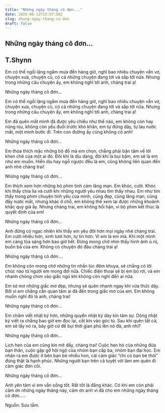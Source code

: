 ```yaml
---
title: "Những ngày tháng cô đơn..."
date: 2025-06-12T15:57:58Z
slug: nhung-ngay-thang-co-don
draft: false
---
```


## Những ngày tháng cô đơn...

## T.Shynn

Em có thể ngồi lặng ngắm mưa đến hàng giờ, nghĩ bao nhiêu chuyện vẩn vơ, chuyện xưa, chuyện cũ, có cả những chuyện đang tới và sắp tới nữa. Nhưng trong những câu chuyện ấy, em không nghĩ tới anh, chàng trai ạ!

Những ngày tháng cô đơn…
 
Em có thể ngồi lặng ngắm mưa đến hàng giờ, nghĩ bao nhiêu chuyện vẩn vơ, chuyện xưa, chuyện cũ, có cả những chuyện đang tới và sắp tới nữa. Nhưng trong những câu chuyện ấy, em không nghĩ tới anh, chàng trai ạ!
 
Em đã quên mất mình đã được yêu chiều như thế nào, em không còn hay nũng nịu, không còn yếu đuối trước khó khăn, em tự đứng dậy, tự lau nước mắt, một mình bước đi. Trên con đường ấy cũng không có anh!
 
Những ngày tháng cô đơn…
 
Em thỏa thích mặc những bộ đồ mà em chọn, chẳng phải bận tâm về lời khen chê của một ai đó. Đôi khi là dịu dàng, đôi khi là bụi bặm, em sẽ là em như em muốn. Hiền dịu hay ngỗ ngược đều là em, cũng không liên quan đến anh nhé chàng trai!
 
Những ngày tháng cô đơn…
 
Em thích xem hơn những bộ phim tình cảm lãng mạn. Em khóc, cười. Khóc khi thấy chia lìa và cười khi những người yêu nhau tìm thấy nhau. Em như tìm thấy trong phim chuyện tình yêu của mình, cũng đẹp, cũng lãng mạn, cũng đầy nước mắt, nhưng khác ở chỗ, em không thể xem lại được những khoảnh khắc quý giá ấy. Nhưng chàng trai, em không hối hận, vì bộ phim kết thúc là quyết định của em!
 
Những ngày tháng cô đơn…
 
Anh đừng có ngạc nhiên khi thấy em yêu đời hơn mọi ngày nhé chàng trai. Em cười nhiều hơn, xinh tươi hơn, tự tin hơn. Vì em là em mà. Khi một mình em càng tỏa sáng hơn bao giờ hết. Đừng mong chờ nhìn thấy hình ảnh ủ rũ, buồn bã của em. Không có chuyện đó đâu chàng trai ạ!
 
Những ngày tháng cô đơn….
 
Em không còn mong chờ những tin nhắn lúc đêm khuya, sẽ chẳng có lời chúc nào từ người em mong đợi nữa. Chiếc điện thoại sẽ bị em bỏ rơi, và em nhanh chóng chìm vào giấc ngủ khi không còn nghĩ đến ai nữa.
 
Em sẽ mơ những giấc mơ đẹp, nhưng sẽ quên nhanh ngay khi vừa thức dậy. Bởi vì em chẳng cần quan tâm ai đã đến trong giấc mơ của em. Em không muốn nghĩ đó là anh, chàng trai!
 
Những ngày tháng cô đơn…
 
Em chăm viết nhật ký hơn, những quyển nhật ký dày kín tâm sự. Dòng nhật ký viết ra chẳng bao giờ em đọc lại, cất kín vào góc tủ. Sau khi quên tất cả, em sẽ lấy nó ra, bây giờ cứ để bụi thời gian phủ lên nó đã, anh nhỉ?
 
Những ngày tháng cô đơn…
 
Lịch hẹn của em cũng kín mít đấy, chàng trai! Cuộc hẹn hò của những đứa bạn thân, cuộc gặp gỡ hội ngộ của nhóm bạn cấp ba, nhòm bạn đại học. Em nhận ra em được ở bên bạn bè nhiều hon, cái cảm giác  “chỉ có bạn bè thôi” đúng thật là hạnh phúc. Những người bạn trên cả tuyệt vời làm em quên đi cảm giác đơn côi.
 
Những ngày tháng cô đơn...
 
Anh yên tâm vì em vẫn sống tốt. Rất tốt là đằng khác. Có khi em còn phải cảm ơn những ngày tháng này, cảm ơn anh vì đã cho em những ngày tháng cô đơn…..
 
Nguồn: Sưu tầm.